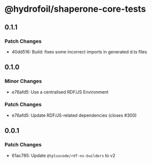 # @hydrofoil/shaperone-core-tests

## 0.1.1

### Patch Changes

- 40dd516: Build: fixes some incorrect imports in generated d.ts files

## 0.1.0

### Minor Changes

- e76afd5: Use a centralised RDF/JS Environment

### Patch Changes

- e76afd5: Update RDF/JS-related dependencies (closes #300)

## 0.0.1

### Patch Changes

- 61ac785: Update `@tpluscode/rdf-ns-builders` to v2
